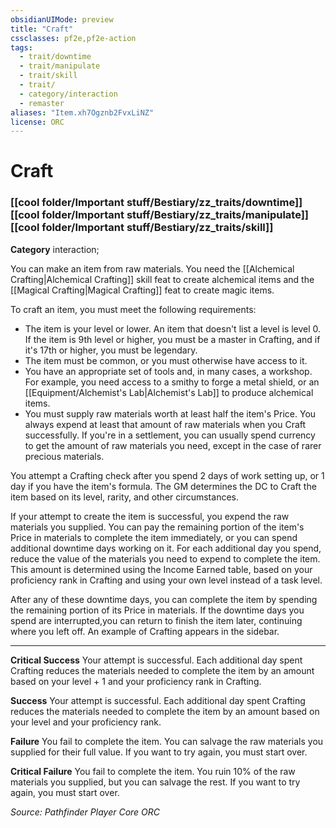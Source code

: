 ```yaml
---
obsidianUIMode: preview
title: "Craft"
cssclasses: pf2e,pf2e-action
tags:
  - trait/downtime
  - trait/manipulate
  - trait/skill
  - trait/
  - category/interaction
  - remaster
aliases: "Item.xh7Ogznb2FvxLiNZ"
license: ORC
---
```

# Craft

### [[cool folder/Important stuff/Bestiary/zz_traits/downtime]][[cool folder/Important stuff/Bestiary/zz_traits/manipulate]][[cool folder/Important stuff/Bestiary/zz_traits/skill]]

**Category** interaction; 




You can make an item from raw materials. You need the [[Alchemical Crafting|Alchemical Crafting]] skill feat to create alchemical items and the [[Magical Crafting|Magical Crafting]] feat to create magic items.

To craft an item, you must meet the following requirements:

*   The item is your level or lower. An item that doesn't list a level is level 0. If the item is 9th level or higher, you must be a master in Crafting, and if it's 17th or higher, you must be legendary.
*   The item must be common, or you must otherwise have access to it.
*   You have an appropriate set of tools and, in many cases, a workshop. For example, you need access to a smithy to forge a metal shield, or an [[Equipment/Alchemist's Lab|Alchemist's Lab]] to produce alchemical items.
*   You must supply raw materials worth at least half the item's Price. You always expend at least that amount of raw materials when you Craft successfully. If you're in a settlement, you can usually spend currency to get the amount of raw materials you need, except in the case of rarer precious materials.

You attempt a Crafting check after you spend 2 days of work setting up, or 1 day if you have the item's formula. The GM determines the DC to Craft the item based on its level, rarity, and other circumstances.

If your attempt to create the item is successful, you expend the raw materials you supplied. You can pay the remaining portion of the item's Price in materials to complete the item immediately, or you can spend additional downtime days working on it. For each additional day you spend, reduce the value of the materials you need to expend to complete the item. This amount is determined using the Income Earned table, based on your proficiency rank in Crafting and using your own level instead of a task level.

After any of these downtime days, you can complete the item by spending the remaining portion of its Price in materials. If the downtime days you spend are interrupted,you can return to finish the item later, continuing where you left off. An example of Crafting appears in the sidebar.

* * *

**Critical Success** Your attempt is successful. Each additional day spent Crafting reduces the materials needed to complete the item by an amount based on your level + 1 and your proficiency rank in Crafting.

**Success** Your attempt is successful. Each additional day spent Crafting reduces the materials needed to complete the item by an amount based on your level and your proficiency rank.

**Failure** You fail to complete the item. You can salvage the raw materials you supplied for their full value. If you want to try again, you must start over.

**Critical Failure** You fail to complete the item. You ruin 10% of the raw materials you supplied, but you can salvage the rest. If you want to try again, you must start over.

*Source: Pathfinder Player Core*
*ORC*